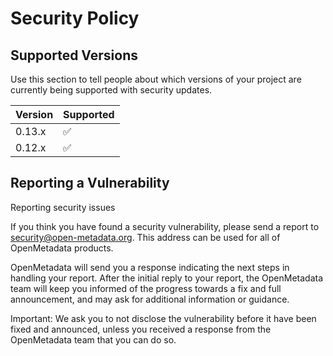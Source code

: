 # Security Policy

## Supported Versions

Use this section to tell people about which versions of your project are
currently being supported with security updates.

| Version | Supported          |
| ------- | ------------------ |
| 0.13.x  | :white_check_mark: |
| 0.12.x  | :white_check_mark: |

## Reporting a Vulnerability

Reporting security issues

If you think you have found a security vulnerability, please send a report to security@open-metadata.org. This address can be used for all of OpenMetadata products. 

OpenMetadata will send you a response indicating the next steps in handling your report. After the initial reply to your report, the OpenMetadata team will keep you informed of the progress towards a fix and full announcement, and may ask for additional information or guidance.

Important: We ask you to not disclose the vulnerability before it have been fixed and announced, unless you received a response from the OpenMetadata team that you can do so.
